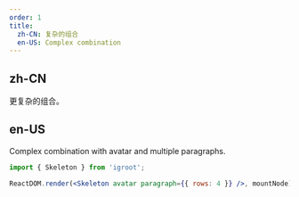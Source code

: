 ```yaml
---
order: 1
title:
  zh-CN: 复杂的组合
  en-US: Complex combination
---
```


## zh-CN

更复杂的组合。

## en-US

Complex combination with avatar and multiple paragraphs.

````jsx
import { Skeleton } from 'igroot';

ReactDOM.render(<Skeleton avatar paragraph={{ rows: 4 }} />, mountNode);
````
